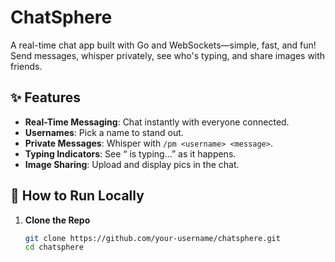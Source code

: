 # ChatSphere

A real-time chat app built with Go and WebSockets—simple, fast, and fun! Send messages, whisper privately, see who's typing, and share images with friends.

## ✨ Features
- **Real-Time Messaging**: Chat instantly with everyone connected.  
- **Usernames**: Pick a name to stand out.  
- **Private Messages**: Whisper with `/pm <username> <message>`.  
- **Typing Indicators**: See “<username> is typing…” as it happens.  
- **Image Sharing**: Upload and display pics in the chat.

## 🚀 How to Run Locally
1. **Clone the Repo**  
   ```bash
   git clone https://github.com/your-username/chatsphere.git
   cd chatsphere
